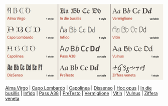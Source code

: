 ![image](font_test.jpg)

[Alma Virgo](https://github.com/m-casanova/AlmaVirgo/) |
[Capo Lombardo](https://github.com/m-casanova/CapoLombardo/) |
[Capolinea](https://github.com/m-casanova/Capolinea/) |
[Dissenso](https://github.com/m-casanova/DisSenso/) |
[Hoc opus](https://github.com/m-casanova/HocOpus/) |
[In die busillis](https://github.com/m-casanova/In-die-busillis) |
[Infido](https://github.com/m-casanova/Infido) |
[Pass A38](https://github.com/m-casanova/Pass-A38) |
[PreTesto](https://github.com/m-casanova/PreTesto) |
[Vermiglione](https://github.com/m-casanova/Vermiglione) |
[Vitin](https://github.com/m-casanova/Vitin) |
[Vulnus](https://github.com/m-casanova/Vulnus) |
[Ziffera veneta](https://github.com/m-casanova/Ziffera-veneta)
